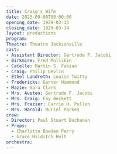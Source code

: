 ```yaml
---
title: Craig's Wife
date: 2023-09-08T00:00:00
opening_date: 1929-03-13
closing_date: 1929-03-14
layout: productions
program:
Theatre: Theatre Jacksonville
cast:
- Assistant Director: Gertrude F. Jacobi
- Birkmire: Fred Mullikin
- Catelle: Martin S. Fabian
- Craig: Philip Devlin
- Ethel Landreth: Louise Twitty
- Fredericks: Garner Hammond
- Mazie: Sara Clark
- Mrs. Austen: Gertrude F. Jacobi
- Mrs. Craig: Fay Beckett
- Mrs. Frazier: Carrie H. Pullen
- Mrs. Harold: Muriel Parkes
crew:
- Director: Paul Stuart Buchanan
- Props:
  - Charlotte Bowden Perry
  - Grace Hilditch Holt
orchestra:
---
```


